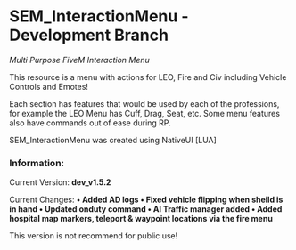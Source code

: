 # SEM_InteractionMenu - Development Branch
*Multi Purpose FiveM Interaction Menu*

This resource is a menu with actions for LEO, Fire and Civ including Vehicle Controls and Emotes!

Each section has features that would be used by each of the professions, for example the LEO Menu has Cuff, Drag, Seat, etc.
Some menu features also have commands out of ease during RP.

SEM_InteractionMenu was created using NativeUI [LUA]


### Information:
Current Version: **dev_v1.5.2**

Current Changes: **• Added AD logs
• Fixed vehicle flipping when sheild is in hand
• Updated onduty command
• AI Traffic manager added
• Added hospital map markers, teleport & waypoint locations via the fire menu**

This version is not recommend for public use!
